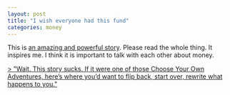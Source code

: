```yaml
---
layout: post
title: "I wish everyone had this fund"
categories: money
---
```


This is [an amazing and powerful story](https://thebillfold.com/a-story-of-a-fuck-off-fund-648401263659#.igevrxz1e).   Please read the whole thing.   It inspires me.  I think it is 
important to talk with each other about money.

[> "Wait. This story sucks. If it were one of those Choose Your Own Adventures, here’s where you’d want to flip back, start over, rewrite what happens to you."](https://thebillfold.com/a-story-of-a-fuck-off-fund-648401263659#.t7trwnp8m)



